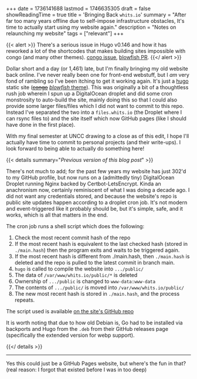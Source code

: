 +++
date = 1736141688
lastmod = 1746635305
draft = false
showReadingTime = true
title = 'Bringing Back `whits.io`'
summary = "After far too many years offline due to self-impose infrastructure obstacles, It's time to actually start using my website again."
description = "Notes on relaunching my website"
tags = ["relevant"]
+++

{{< alert >}}
There's a serious issue in Hugo v0.146 and how it has reworked a lot of the shortcodes that makes building sites impossible with congo (and many other themes). [congo issue](https://github.com/jpanther/congo/issues/1049), [blowfish PR](https://github.com/nunocoracao/blowfish/pull/2055).
{{</ alert >}}


Dollar short and a day (or 1,461) late, but I'm finally bringing my old website back online. I've never really been one for front-end webstuff, but I *am* very fond of rambling so I've been itching to get it working again. It's just a [hugo](https://gohugo.io) static site (~~[congo](https://jpanther.github.io/congo/)~~ [*blowfish* theme](https://blowfish.page)). This was originally a bit of a thoughtless rush job wherein I spun up a DigitalOcean droplet and did some cron monstrosity to auto-build the site, mainly doing this so that I could also provide some larger files/files which I did not want to commit to this repo. Instead I've separated the two into a `files.whits.io` (the Droplet where I can rsync files to) and the site itself which now GitHub pages (like I should have done in the first place).

With my final semester at UNCC drawing to a close as of this edit, I hope I'll actually have time to commit to personal projects (and their write-ups). I look forward to being able to actually do something here!

{{< details summary="*Previous version of this blog post*" >}}

There's not much to add; for the past few years my website has just 302'd to my GitHub profile, but now runs on a (admittedly tiny) DigitalOcean Droplet running Nginx backed by Certbot-LetsEncrypt. Kinda an anachronism now, certainly reminiscent of what I was doing a decade ago. I did not want any credentials stored, and because the website's repo is public site updates happen according to a droplet cron job. It's not modern and event-triggered like it probably should be, but it's simple, safe, and it works, which is all that matters in the end.

The cron job runs a shell script which does the following:

1. Check the most recent commit hash of the repo
2. If the most recent hash is equivalent to the last checked hash (stored in `./main.hash`) then the program exits and waits to be triggered again.
3. If the most recent hash is different from ./main.hash, then `./main.hash` is deleted and the repo is pulled to the latest commit in branch main.
4. `hugo` is called to compile the website into `.../public/`
5. The data of `/var/www/whits.io/public/*` is deleted
6. Ownership of `.../public` is changed to `www-data:www-data`
7. The contents of `.../public/` is moved into `/var/www/whits.io/public/`
8. The new most recent hash is stored in `./main.hash`, and the process repeats.

The script used is available [on the site's GitHub repo](https://github.com/whit-colm/whitsio/blob/main/refresh.sh)

It is worth noting that due to how old Debian is, Go had to be installed via backports and Hugo from the `.deb` from their GitHub releases page (specifically the extended version for webp support).

{{</ details >}}

---

Yes this could just be a GitHub Pages website, but where's the fun in that? (real reason: I forgot that existed before I was in too deep)